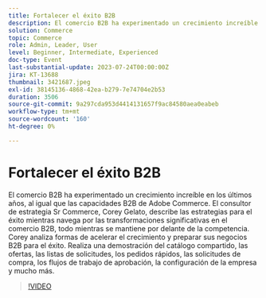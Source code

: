 ```yaml
---
title: Fortalecer el éxito B2B
description: El comercio B2B ha experimentado un crecimiento increíble en los últimos años, al igual que las capacidades B2B de Adobe Commerce. El consultor de estrategia Sr Commerce, Corey Gelato, describe las estrategias para el éxito mientras navega por las transformaciones significativas en el comercio B2B, todo mientras se mantiene por delante de la competencia. Corey analiza formas de acelerar el crecimiento y preparar sus negocios B2B para el éxito. Realiza una demostración del catálogo compartido, las ofertas, las listas de solicitudes, los pedidos rápidos, las solicitudes de compra, los flujos de trabajo de aprobación, la configuración de la empresa y mucho más.
solution: Commerce
topic: Commerce
role: Admin, Leader, User
level: Beginner, Intermediate, Experienced
doc-type: Event
last-substantial-update: 2023-07-24T00:00:00Z
jira: KT-13688
thumbnail: 3421687.jpeg
exl-id: 38145136-4868-42ea-b279-7e74704e2b53
duration: 3506
source-git-commit: 9a297cda953d4414131657f9ac84580aea0eabeb
workflow-type: tm+mt
source-wordcount: '160'
ht-degree: 0%

---
```


# Fortalecer el éxito B2B

El comercio B2B ha experimentado un crecimiento increíble en los últimos años, al igual que las capacidades B2B de Adobe Commerce. El consultor de estrategia Sr Commerce, Corey Gelato, describe las estrategias para el éxito mientras navega por las transformaciones significativas en el comercio B2B, todo mientras se mantiene por delante de la competencia. Corey analiza formas de acelerar el crecimiento y preparar sus negocios B2B para el éxito. Realiza una demostración del catálogo compartido, las ofertas, las listas de solicitudes, los pedidos rápidos, las solicitudes de compra, los flujos de trabajo de aprobación, la configuración de la empresa y mucho más.

>[!VIDEO](https://video.tv.adobe.com/v/3421687/?learn=on)
